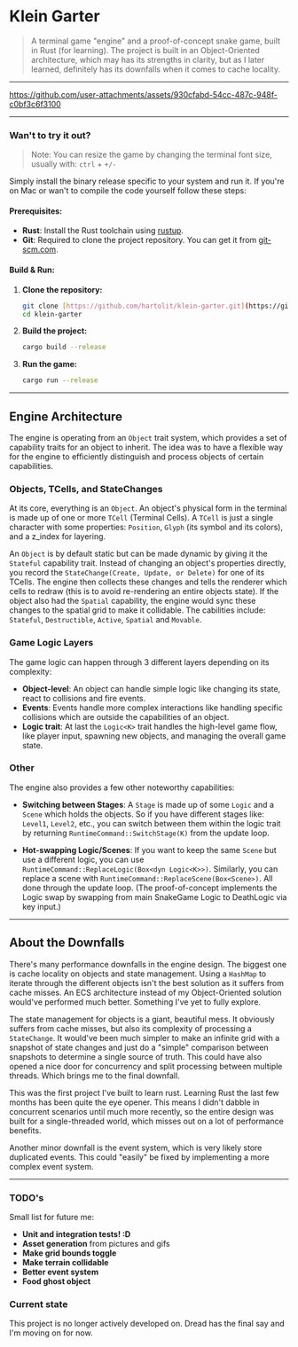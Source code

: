 # Klein Garter

> A terminal game "engine" and a proof-of-concept snake game, built in Rust (for learning).
> The project is built in an Object-Oriented architecture, which may has its strengths in clarity, but as I later learned, definitely has its downfalls when it comes to cache locality.

---

https://github.com/user-attachments/assets/930cfabd-54cc-487c-948f-c0bf3c6f3100

---

### Wan't to try it out?
> Note: You can resize the game by changing the terminal font size, usually with: `ctrl` + `+/-`

Simply install the binary release specific to your system and run it. If you're on Mac or wan't to compile the code yourself follow these steps: 

#### Prerequisites:
* **Rust**: Install the Rust toolchain using [rustup](https://www.rust-lang.org/tools/install).
* **Git**: Required to clone the project repository. You can get it from [git-scm.com](https://git-scm.com/).

#### Build & Run:
1.  **Clone the repository:**
    ```sh
    git clone [https://github.com/hartolit/klein-garter.git](https://github.com/hartolit/klein-garter.git)
    cd klein-garter
    ```

2.  **Build the project:**
    ```sh
    cargo build --release
    ```

3.  **Run the game:**
    ```sh
    cargo run --release
    ```

---

## Engine Architecture

The engine is operating from an `Object` trait system, which provides a set of capability traits for an object to inherit. The idea was to have a flexible way for the engine to efficiently distinguish and process objects of certain capabilities.

### Objects, TCells, and StateChanges
At its core, everything is an `Object`. An object's physical form in the terminal is made up of one or more `TCell` (Terminal Cells). A `TCell` is just a single character with some properties: `Position`, `Glyph` (its symbol and its colors), and a z_index for layering.

An `Object` is by default static but can be made dynamic by giving it the `Stateful` capability trait. Instead of changing an object's properties directly, you record the `StateChange(Create, Update, or Delete)` for one of its TCells. The engine then collects these changes and tells the renderer which cells to redraw (this is to avoid re-rendering an entire objects state). If the object also had the `Spatial` capability, the engine would sync these changes to the spatial grid to make it collidable.
The cabilities include: `Stateful`, `Destructible`, `Active`, `Spatial` and `Movable`.

### Game Logic Layers
The game logic can happen through 3 different layers depending on its complexity:
* **Object-level**: An object can handle simple logic like changing its state, react to collisions and fire events.
* **Events**: Events handle more complex interactions like handling specific collisions which are outside the capabilities of an object.
* **Logic trait**: At last the `Logic<K>` trait handles the high-level game flow, like player input, spawning new objects, and managing the overall game state.

### Other
The engine also provides a few other noteworthy capabilities:

* **Switching between Stages**: A `Stage` is made up of some `Logic` and a `Scene` which holds the objects. So if you have different stages like: `Level1`, `Level2`, etc., you can switch between them within the logic trait by returning `RuntimeCommand::SwitchStage(K)` from the update loop.

* **Hot-swapping Logic/Scenes**: If you want to keep the same `Scene` but use a different logic, you can use `RuntimeCommand::ReplaceLogic(Box<dyn Logic<K>>)`. Similarly, you can replace a scene with `RuntimeCommand::ReplaceScene(Box<Scene>)`. All done through the update loop. 
(The proof-of-concept implements the Logic swap by swapping from main SnakeGame Logic to DeathLogic via key input.)

---

## About the Downfalls

There's many performance downfalls in the engine design. The biggest one is cache locality on objects and state management. Using a `HashMap` to iterate through the different objects isn't the best solution as it suffers from cache misses. An ECS architecture instead of my Object-Oriented solution would've performed much better. Something I've yet to fully explore.

The state management for objects is a giant, beautiful mess. It obviously suffers from cache misses, but also its complexity of processing a `StateChange`. It would've been much simpler to make an infinite grid with a snapshot of state changes and just do a "simple" comparison between snapshots to determine a single source of truth. This could have also opened a nice door for concurrency and split processing between multiple threads. Which brings me to the final downfall.

This was the first project I've built to learn rust. Learning Rust the last few months has been quite the eye opener. This means I didn't dabble in concurrent scenarios until much more recently, so the entire design was built for a single-threaded world, which misses out on a lot of performance benefits.

Another minor downfall is the event system, which is very likely store duplicated events. This could "easily" be fixed by implementing a more complex event system.

---

### TODO's

Small list for future me:
* **Unit and integration tests! :D**
* **Asset generation** from pictures and gifs
* **Make grid bounds toggle**
* **Make terrain collidable**
* **Better event system**
* **Food ghost object**

### Current state

This project is no longer actively developed on. Dread has the final say and I'm moving on for now.
